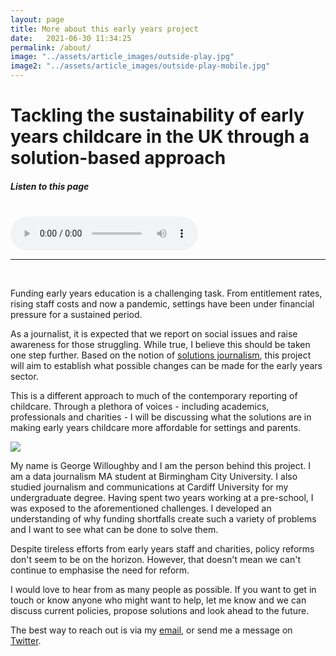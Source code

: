 ```yaml
---
layout: page
title: More about this early years project
date:   2021-06-30 11:34:25
permalink: /about/
image: "../assets/article_images/outside-play.jpg"
image2: "../assets/article_images/outside-play-mobile.jpg"
---
```


<html>
    <meta charset="UTF-8">
    <meta name="viewport" content="width=device-width, initial-scale=1.0">
    <link rel="stylesheet" href="../assets/css/style.css">

<h1> Tackling the sustainability of early years childcare in the UK through a solution-based approach </h1>
<h5>Listen to this page </h5>
<br>
<audio class="about-audio" controls src="../assets/audio/about-page.mp3"> </audio>
<hr>
<br>
<p> Funding early years education is a challenging task. From entitlement rates, rising staff costs and now a pandemic, settings have been under financial pressure for a sustained period. </p>

<p> As a journalist, it is expected that we report on social issues and raise awareness for those struggling. While true, I believe this should be taken one step further. Based on the notion of <a href="https://www.solutionsjournalism.org/">solutions journalism</a>, this project will aim to establish what possible changes can be made for the early years sector. </p>
<p> This is a different approach to much of the contemporary reporting of childcare. Through a plethora of voices - including academics, professionals and charities - I will be discussing what the solutions are in making early years childcare more affordable for settings and parents. </p>

<img class="profile-image" src="../assets/images/profile.png">

    
<p> My name is George Willoughby and I am the person behind this project. I am a data journalism MA student at Birmingham City University. I also studied journalism and communications at Cardiff University for my undergraduate degree. Having spent two years working at a pre-school, I was exposed to the aforementioned challenges. I developed an understanding of why funding shortfalls create such a variety of problems and I want to see what can be done to solve them. </p>

<p> Despite tireless efforts from early years staff and charities, policy reforms don't seem to be on the horizon. However, that doesn't mean we can't continue to emphasise the need for reform. </p>

<p>I would love to hear from as many people as possible. If you want to get in touch or know anyone who might want to help, let me know and we can discuss current policies, propose solutions and look ahead to the future.</p>

<p> The best way to reach out is via my <a href="mailto:gwjournalism@gmail.com">email</a>, or send me a message on <a href="https://twitter.com/GWJournalism">Twitter</a>.







<!-- A medium inspired Jekyll blog theme. The basic idea came from the Ghost theme  -->
<!-- [Readium 2.0](http://www.svenread.com/readium-ghost-theme/). I use mediator on my own blog [The Base](blog.base68.com). -->

<!-- You can **download** the theme here: -->
<!-- [https://github.com/dirkfabisch/mediator](https://github.com/dirkfabisch/mediator)  -->

<!-- You can find out more info about customizing your Jekyll theme, as well as basic Jekyll usage documentation at [jekyllrb.com](http://jekyllrb.com/) -->

<!-- You can find the source code for the Jekyll new theme at: [github.com/jglovier/jekyll-new](https://github.com/jglovier/jekyll-new) -->

<!-- You can find the source code for Jekyll at [github.com/jekyll/jekyll](https://github.com/jekyll/jekyll) -->
